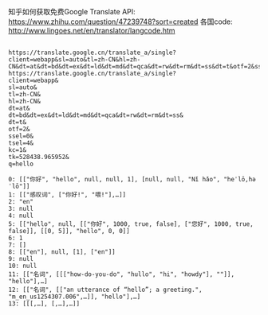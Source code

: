 

知乎如何获取免费Google Translate API: https://www.zhihu.com/question/47239748?sort=created
各国code: http://www.lingoes.net/en/translator/langcode.htm


## 
```
https://translate.google.cn/translate_a/single?client=webapp&sl=auto&tl=zh-CN&hl=zh-CN&dt=at&dt=bd&dt=ex&dt=ld&dt=md&dt=qca&dt=rw&dt=rm&dt=ss&dt=t&otf=2&ssel=0&tsel=4&kc=1&tk=528438.965952&q=hello
https://translate.google.cn/translate_a/single?
client=webapp&
sl=auto&
tl=zh-CN&
hl=zh-CN&
dt=at&
dt=bd&dt=ex&dt=ld&dt=md&dt=qca&dt=rw&dt=rm&dt=ss&
dt=t&
otf=2&
ssel=0&
tsel=4&
kc=1&
tk=528438.965952&
q=hello
```

```
0: [["你好", "hello", null, null, 1], [null, null, "Nǐ hǎo", "heˈlō,həˈlō"]]
1: [["感叹词", ["你好!", "喂!"],…]]
2: "en"
3: null
4: null
5: [["hello", null, [["你好", 1000, true, false], ["您好", 1000, true, false]], [[0, 5]], "hello", 0, 0]]
6: 1
7: []
8: [["en"], null, [1], ["en"]]
9: null
10: null
11: [["名词", [[["how-do-you-do", "hullo", "hi", "howdy"], ""]], "hello"],…]
12: [["名词", [["an utterance of “hello”; a greeting.", "m_en_us1254307.006",…]], "hello"],…]
13: [[[,…], [,…],…]]
```